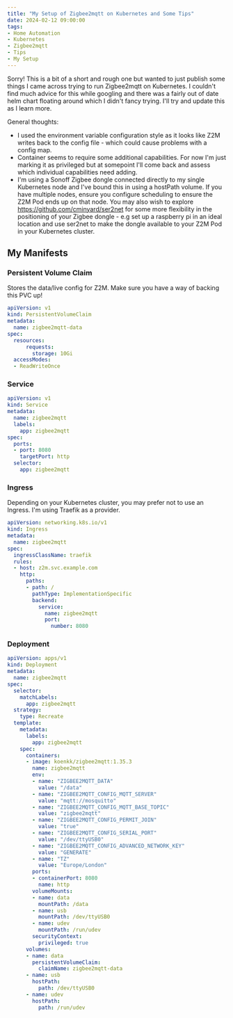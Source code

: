 ```yaml
---
title: "My Setup of Zigbee2mqtt on Kubernetes and Some Tips"
date: 2024-02-12 09:00:00
tags:
- Home Automation
- Kubernetes
- Zigbee2mqtt
- Tips
- My Setup
---
```


Sorry! This is a bit of a short and rough one but wanted to just publish some things I came across trying to run Zigbee2mqtt on Kubernetes. I couldn't find much advice for this while googling and there was a fairly out of date
helm chart floating around which I didn't fancy trying. I'll try and update this as I learn more.

General thoughts:

- I used the environment variable configuration style as it looks like Z2M writes back to the config file - which could cause problems with a config map.
- Container seems to require some additional capabilities. For now I'm just marking it as privileged but at somepoint I'll come back and assess which individual capabilities need adding.
- I'm using a Sonoff Zigbee dongle connected directly to my single Kubernetes node and I've bound this in using a hostPath volume. If you have multiple nodes, ensure you configure scheduling to ensure the Z2M Pod ends up on that node. You may also wish to explore https://github.com/cminyard/ser2net for some more flexibility in the positioning of
your Zigbee dongle - e.g set up a raspberry pi in an ideal location and use ser2net to make the dongle available to your Z2M Pod in your Kubernetes cluster.

## My Manifests

### Persistent Volume Claim

Stores the data/live config for Z2M. Make sure you have a way of backing this PVC up!

```yaml
apiVersion: v1
kind: PersistentVolumeClaim
metadata:
  name: zigbee2mqtt-data
spec:
  resources:
      requests:
        storage: 10Gi
  accessModes:
  - ReadWriteOnce
```

### Service

```yaml
apiVersion: v1
kind: Service
metadata:
  name: zigbee2mqtt
  labels:
    app: zigbee2mqtt
spec:
  ports:
  - port: 8080
    targetPort: http
  selector:
    app: zigbee2mqtt
```

### Ingress

Depending on your Kubernetes cluster, you may prefer not to use an Ingress. I'm using Traefik as a provider.

```yaml
apiVersion: networking.k8s.io/v1
kind: Ingress
metadata:
  name: zigbee2mqtt
spec:
  ingressClassName: traefik
  rules:
  - host: z2m.svc.example.com
    http:
      paths:
      - path: /
        pathType: ImplementationSpecific
        backend:
          service:
            name: zigbee2mqtt
            port:
              number: 8080
```

### Deployment

```yaml
apiVersion: apps/v1
kind: Deployment
metadata:
  name: zigbee2mqtt
spec:
  selector:
    matchLabels:
      app: zigbee2mqtt
  strategy:
    type: Recreate
  template:
    metadata:
      labels:
        app: zigbee2mqtt
    spec:
      containers:
      - image: koenkk/zigbee2mqtt:1.35.3
        name: zigbee2mqtt
        env:
        - name: "ZIGBEE2MQTT_DATA"
          value: "/data"
        - name: "ZIGBEE2MQTT_CONFIG_MQTT_SERVER"
          value: "mqtt://mosquitto"
        - name: "ZIGBEE2MQTT_CONFIG_MQTT_BASE_TOPIC"
          value: "zigbee2mqtt"
        - name: "ZIGBEE2MQTT_CONFIG_PERMIT_JOIN"
          value: "true"
        - name: "ZIGBEE2MQTT_CONFIG_SERIAL_PORT"
          value: "/dev/ttyUSB0"
        - name: "ZIGBEE2MQTT_CONFIG_ADVANCED_NETWORK_KEY"
          value: "GENERATE"
        - name: "TZ"
          value: "Europe/London"
        ports:
        - containerPort: 8080
          name: http
        volumeMounts:
        - name: data
          mountPath: /data
        - name: usb
          mountPath: /dev/ttyUSB0
        - name: udev
          mountPath: /run/udev
        securityContext:
          privileged: true
      volumes:
      - name: data
        persistentVolumeClaim:
          claimName: zigbee2mqtt-data
      - name: usb
        hostPath:
          path: /dev/ttyUSB0
      - name: udev
        hostPath:
          path: /run/udev
```